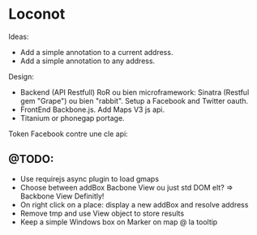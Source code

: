 # Loconot

Ideas:
- Add a simple annotation to a current address.
- Add a simple annotation to any address.

Design:
- Backend (API Restfull)  RoR ou bien microframework:
Sinatra (Restful gem "Grape") ou bien "rabbit".
Setup a Facebook and Twitter oauth.
- FrontEnd Backbone.js. Add Maps V3 js api.
- Titanium or phonegap portage.

Token Facebook contre une cle api:


## @TODO:

- Use requirejs async plugin to load gmaps
- Choose between addBox Bacbone View ou just std DOM elt? => Backbone View Definitly!
- On right click on a place: display a new addBox and resolve address
- Remove tmp and use View object to store results
- Keep a simple Windows box on Marker on map @ la tooltip
